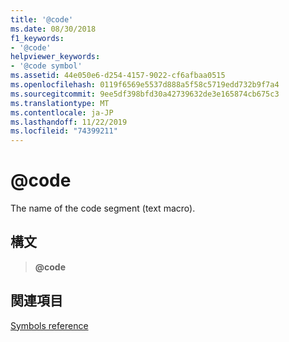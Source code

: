 ```yaml
---
title: '@code'
ms.date: 08/30/2018
f1_keywords:
- '@code'
helpviewer_keywords:
- '@code symbol'
ms.assetid: 44e050e6-d254-4157-9022-cf6afbaa0515
ms.openlocfilehash: 0119f6569e5537d888a5f58c5719edd732b9f7a4
ms.sourcegitcommit: 9ee5df398bfd30a42739632de3e165874cb675c3
ms.translationtype: MT
ms.contentlocale: ja-JP
ms.lasthandoff: 11/22/2019
ms.locfileid: "74399211"
---
```

# <a name="code"></a>\@code

The name of the code segment (text macro).

## <a name="syntax"></a>構文

> **\@code**

## <a name="see-also"></a>関連項目

[Symbols reference](symbols-reference.md)
